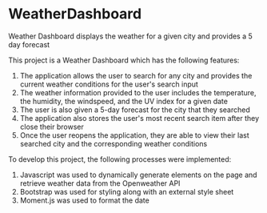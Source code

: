 # WeatherDashboard
Weather Dashboard displays the weather for a given city and provides a 5 day forecast

This project is a Weather Dashboard which has the following features:

1. The application allows the user to search for any city and provides the current weather conditions for the user's search input
2. The weather information provided to the user includes the temperature, the humidity, the windspeed, and the UV index for a given date
3. The user is also given a 5-day forecast for the city that they searched
4. The application also stores the user's most recent search item after they close their browser
5. Once the user reopens the application, they are able to view their last searched city and the corresponding weather conditions 

To develop this project, the following processes were implemented:
1) Javascript was used to dynamically generate elements on the page and retrieve weather data from the Openweather API
2) Bootstrap was used for styling along with an external style sheet
3) Moment.js was used to format the date

